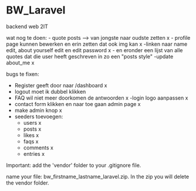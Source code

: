 # BW_Laravel
 backend web 2IT

wat nog te doen: 
    - quote posts --> van jongste naar oudste zetten x
    - profile page kunnen bewerken en erin zetten dat ook img kan x
        -linken naar name edit, about yourself edit en edit password x
        - en eronder een lijst van alle quotes dat die user heeft geschreven in zo een "posts style" 
        -update about_me x

bugs te fixen: 
- Register geeft door naar /dashboard x
- logout moet ik dubbel klikken 
- FAQ wil niet meer doorkomen de antwoorden x
-login logo aanpassen x
- contact form klikken en naar toe gaan admin page x
- make admin knop x 
- seeders toevoegen:
    - users x
    - posts x
    - likes x
    - faqs x
    - comments x
    - entries x



 Important: add the 'vendor' folder to your .gitignore file.

name your file: bw_firstname_lastname_laravel.zip. In the zip you will delete the vendor folder.


